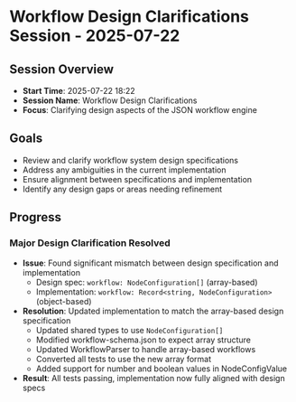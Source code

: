 # Workflow Design Clarifications Session - 2025-07-22

## Session Overview
- **Start Time**: 2025-07-22 18:22
- **Session Name**: Workflow Design Clarifications
- **Focus**: Clarifying design aspects of the JSON workflow engine

## Goals
- Review and clarify workflow system design specifications
- Address any ambiguities in the current implementation
- Ensure alignment between specifications and implementation
- Identify any design gaps or areas needing refinement

## Progress

### Major Design Clarification Resolved
- **Issue**: Found significant mismatch between design specification and implementation
  - Design spec: `workflow: NodeConfiguration[]` (array-based)
  - Implementation: `workflow: Record<string, NodeConfiguration>` (object-based)
- **Resolution**: Updated implementation to match the array-based design specification
  - Updated shared types to use `NodeConfiguration[]`
  - Modified workflow-schema.json to expect array structure
  - Updated WorkflowParser to handle array-based workflows
  - Converted all tests to use the new array format
  - Added support for number and boolean values in NodeConfigValue
- **Result**: All tests passing, implementation now fully aligned with design specs